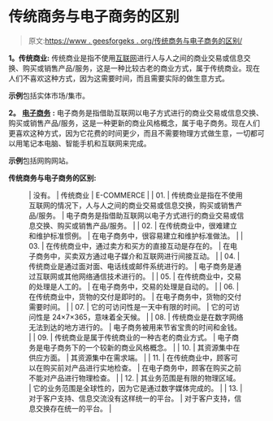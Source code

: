 # 传统商务与电子商务的区别

> 原文:[https://www . geesforgeks . org/传统商务与电子商务的区别/](https://www.geeksforgeeks.org/difference-between-traditional-commerce-and-e-commerce/)

**1。传统商业:**
传统商业是指不使用[互联网](https://www.geeksforgeeks.org/the-internet-and-the-web/)进行人与人之间的商业交易或信息交换、购买或销售产品/服务，这是一种比较古老的商业方式，属于传统商业。现在人们不喜欢这种方式，因为这需要时间，而且需要实际的做生意方式。

**示例**包括实体市场/集市。

**2。** [**电子商务**](https://www.geeksforgeeks.org/e-commerce/) **:**
电子商务是指借助互联网以电子方式进行的商业交易或信息交换、购买或销售产品/服务，这是一种更新的商业风格概念，属于电子商务。现在人们更喜欢这种方式，因为它花费的时间更少，而且不需要物理方式做生意，一切都可以用笔记本电脑、智能手机和互联网来完成。

**示例**包括网购网站。

**传统商务与电子商务的区别:**

<figure class="table">

| 没有。 | 传统商业 | E-COMMERCE |
| 01. | 传统商业是指在不使用互联网的情况下，人与人之间的商业交易或信息交换，购买或销售产品/服务。 | 电子商务是指借助互联网以电子方式进行的商业交易或信息交换、购买或销售产品/服务。 |
| 02. | 在传统商业中，很难建立和维护标准惯例。 | 在电子商务中，很容易建立和维护标准做法。 |
| 03. | 在传统商业中，通过卖方和买方的直接互动是存在的。 | 在电子商务中，买卖双方通过电子媒介和互联网进行间接互动。 |
| 04. | 传统商业是通过面对面、电话线或邮件系统进行的。 | 电子商务是通过互联网或其他网络通信技术进行的。 |
| 05. | 在传统商业中，交易的处理是人工的。 | 在电子商务中，交易的处理是自动的。 |
| 06. | 在传统商业中，货物的交付是即时的。 | 在电子商务中，货物的交付需要时间。 |
| 07. | 它的可访问性是一天中有限的时间。 | 它的可访问性是 24×7×365，意味着全天候。 |
| 08. | 传统商业是在数字网络无法到达的地方进行的。 | 电子商务被用来节省宝贵的时间和金钱。 |
| 09. | 传统商业是属于传统商业的一种古老的商业方式。 | 电子商务是电子商务下的一个较新的商业风格概念。 |
| 10. | 其资源集中在供应方面。 | 其资源集中在需求端。 |
| 11. | 在传统商业中，顾客可以在购买前对产品进行实地检查。 | 在电子商务中，顾客在购买之前不能对产品进行物理检查。 |
| 12. | 其业务范围是有限的物理区域。 | 它的业务范围是全球性的，因为它是通过数字媒体完成的。 |
| 13. | 对于客户支持、信息交流没有这样统一的平台。 | 对于客户支持，信息交换存在统一的平台。 |

</figure>